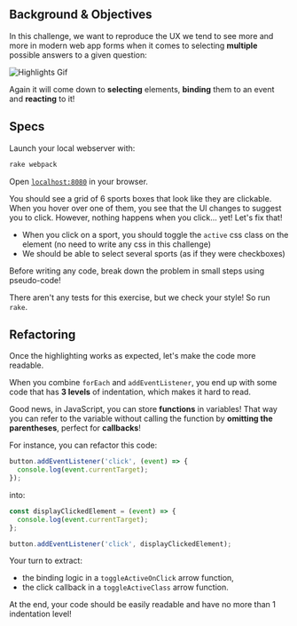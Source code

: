 ## Background & Objectives

In this challenge, we want to reproduce the UX we tend to see more and more in modern web app forms when it comes to selecting **multiple** possible answers to a given question:

![Highlights Gif](https://raw.githubusercontent.com/lewagon/fullstack-images/master/frontend/highlights.gif)

Again it will come down to **selecting** elements, **binding** them to an event and **reacting** to it!

## Specs

Launch your local webserver with:

```bash
rake webpack
```

Open [`localhost:8080`](http://localhost:8080) in your browser.

You should see a grid of 6 sports boxes that look like they are clickable. When you hover over one of them, you see that the UI changes to suggest you to click. However, nothing happens when you click... yet! Let's fix that!

- When you click on a sport, you should toggle the `active` css class on the element (no need to write any css in this challenge)
- We should be able to select several sports (as if they were checkboxes)

Before writing any code, break down the problem in small steps using pseudo-code!

There aren't any tests for this exercise, but we check your style! So run `rake`.

## Refactoring

Once the highlighting works as expected, let's make the code more readable.

When you combine `forEach` and `addEventListener`, you end up with some code that has **3 levels** of indentation, which makes it hard to read.

Good news, in JavaScript, you can store **functions** in variables! That way you can refer to the variable without calling the function by **omitting the parentheses**, perfect for **callbacks**!

For instance, you can refactor this code:

```js
button.addEventListener('click', (event) => {
  console.log(event.currentTarget);
});
```

into:

```js
const displayClickedElement = (event) => {
  console.log(event.currentTarget);
};

button.addEventListener('click', displayClickedElement);
```

Your turn to extract:

- the binding logic in a `toggleActiveOnClick` arrow function,
- the click callback in a `toggleActiveClass` arrow function.

At the end, your code should be easily readable and have no more than 1 indentation level!
